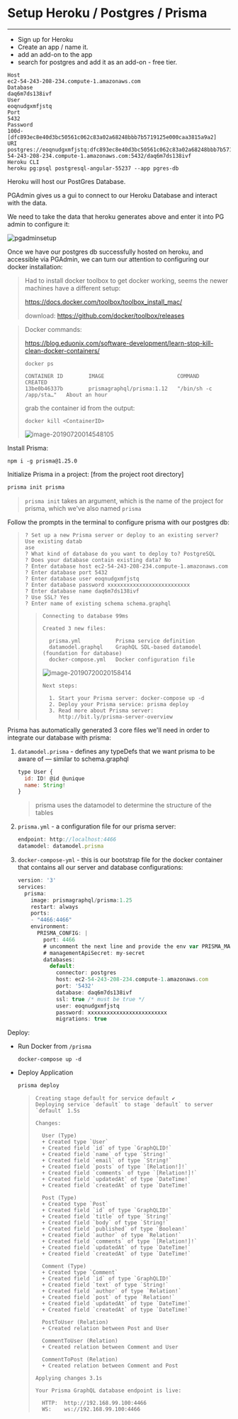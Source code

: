# Setup Heroku / Postgres / Prisma

---------------------------------

- Sign up for Heroku 
- Create an app / name it. 
- add an add-on to the app
- search for postgres and add it as an add-on - free tier.



```
Host
ec2-54-243-208-234.compute-1.amazonaws.com
Database
daq6m7ds138ivf
User
eoqnudgxmfjstq
Port
5432
Password
100d-[dfc893ec8e40d3bc50561c062c83a02a68248bbb7b5719125e000caa3815a9a2]
URI
postgres://eoqnudgxmfjstq:dfc893ec8e40d3bc50561c062c83a02a68248bbb7b5719125e000caa3815a9a2@ec2-54-243-208-234.compute-1.amazonaws.com:5432/daq6m7ds138ivf
Heroku CLI
heroku pg:psql postgresql-angular-55237 --app pgres-db
```



Heroku will host our PostGres Database.

PGAdmin gives us a gui to connect to our Heroku Database and interact with the data.

We need to take the data that heroku generates above and enter it into PG admin to configure it:



![pgadminsetup](http://ww1.sinaimg.cn/large/006tNc79ly1g568fzfpcgg30yi0rs4qp.gif)



Once we have our postgres db successfully hosted on heroku, and accessible via PGAdmin, we can turn our attention to configuring our docker installation:

> Had to install docker toolbox to get docker working, seems the newer machines have a different setup:
>
> https://docs.docker.com/toolbox/toolbox_install_mac/
>
> download: https://github.com/docker/toolbox/releases



> Docker commands:
>
> https://blog.eduonix.com/software-development/learn-stop-kill-clean-docker-containers/
>
> ```shell
> docker ps
> ```
>
> ```shell
> CONTAINER ID        IMAGE                       COMMAND                  CREATED             
> 13be0b46337b        prismagraphql/prisma:1.12   "/bin/sh -c /app/sta…"   About an hour 
> ```
>
> grab the container id from the output:
>
> ```shell
> docker kill <ContainerID>
> ```
>
> ![image-20190720014548105](http://ww2.sinaimg.cn/large/006tNc79ly1g56972sj2rj30ji06baat.jpg)





Install Prisma:

```shell
npm i -g prisma@1.25.0
```

Initialize Prisma in a project: [from the project root directory]

```js
prisma init prisma
```

> `prisma init` takes an argument, which is the name of the project for prisma, which we've also named `prisma`

Follow the prompts in the terminal to configure prisma with our postgres db:

> ```shell
> ? Set up a new Prisma server or deploy to an existing server? Use existing datab
> ase
> ? What kind of database do you want to deploy to? PostgreSQL
> ? Does your database contain existing data? No
> ? Enter database host ec2-54-243-208-234.compute-1.amazonaws.com
> ? Enter database port 5432
> ? Enter database user eoqnudgxmfjstq
> ? Enter database password xxxxxxxxxxxxxxxxxxxxxxxxxx
> ? Enter database name daq6m7ds138ivf
> ? Use SSL? Yes
> ? Enter name of existing schema schema.graphql
> ```
>
> > ```shell
> > Connecting to database 99ms
> > ```
> >
> > ```shell
> > Created 3 new files:
> > 
> >   prisma.yml           Prisma service definition
> >   datamodel.graphql    GraphQL SDL-based datamodel (foundation for database)
> >   docker-compose.yml   Docker configuration file
> > ```
> >
> > ![image-20190720020158414](http://ww4.sinaimg.cn/large/006tNc79ly1g569nws3j3j30f904dgmr.jpg)
> >
> > ```shell
> > Next steps:
> > 
> >   1. Start your Prisma server: docker-compose up -d
> >   2. Deploy your Prisma service: prisma deploy
> >   3. Read more about Prisma server:
> >      http://bit.ly/prisma-server-overview
> > ```



Prisma has automatically generated 3 core files we'll need in order to integrate our database with prisma:

1. `datamodel.prisma` - defines any typeDefs that we want prisma to be aware of — similar to schema.graphql

   ```js
   type User {
     id: ID! @id @unique
     name: String!
   }
   ```

   > prisma uses the datamodel to determine the structure of the tables

   

2. `prisma.yml` - a configuration file for our prisma server: 

   ```js
   endpoint: http://localhost:4466
   datamodel: datamodel.prisma
   ```

3. `docker-compose-yml` - this is our bootstrap file for the docker container that contains all our server and database configurations:

   ```js
   version: '3'
   services:
     prisma:
       image: prismagraphql/prisma:1.25
       restart: always
       ports:
       - "4466:4466"
       environment:
         PRISMA_CONFIG: |
           port: 4466
           # uncomment the next line and provide the env var PRISMA_MANAGEMENT_API_SECRET=my-secret to activate cluster security
           # managementApiSecret: my-secret
           databases:
             default:
               connector: postgres
               host: ec2-54-243-208-234.compute-1.amazonaws.com
               port: '5432'
               database: daq6m7ds138ivf
               ssl: true /* must be true */
               user: eoqnudgxmfjstq
               password: xxxxxxxxxxxxxxxxxxxxxxxxx
               migrations: true
   
   ```





Deploy:

- Run Docker from `/prisma`

  ```shell
  docker-compose up -d
  ```

- Deploy Application

  ```js
  prisma deploy
  ```

  > ```shell
  > Creating stage default for service default ✔
  > Deploying service `default` to stage `default` to server `default` 1.5s
  > 
  > Changes:
  > 
  >   User (Type)
  >   + Created type `User`
  >   + Created field `id` of type `GraphQLID!`
  >   + Created field `name` of type `String!`
  >   + Created field `email` of type `String!`
  >   + Created field `posts` of type `[Relation!]!`
  >   + Created field `comments` of type `[Relation!]!`
  >   + Created field `updatedAt` of type `DateTime!`
  >   + Created field `createdAt` of type `DateTime!`
  > 
  >   Post (Type)
  >   + Created type `Post`
  >   + Created field `id` of type `GraphQLID!`
  >   + Created field `title` of type `String!`
  >   + Created field `body` of type `String!`
  >   + Created field `published` of type `Boolean!`
  >   + Created field `author` of type `Relation!`
  >   + Created field `comments` of type `[Relation!]!`
  >   + Created field `updatedAt` of type `DateTime!`
  >   + Created field `createdAt` of type `DateTime!`
  > 
  >   Comment (Type)
  >   + Created type `Comment`
  >   + Created field `id` of type `GraphQLID!`
  >   + Created field `text` of type `String!`
  >   + Created field `author` of type `Relation!`
  >   + Created field `post` of type `Relation!`
  >   + Created field `updatedAt` of type `DateTime!`
  >   + Created field `createdAt` of type `DateTime!`
  > 
  >   PostToUser (Relation)
  >   + Created relation between Post and User
  > 
  >   CommentToUser (Relation)
  >   + Created relation between Comment and User
  > 
  >   CommentToPost (Relation)
  >   + Created relation between Comment and Post
  > 
  > Applying changes 3.1s
  > 
  > Your Prisma GraphQL database endpoint is live:
  > 
  >   HTTP:  http://192.168.99.100:4466
  >   WS:    ws://192.168.99.100:4466
  > ```
  >
  > 

